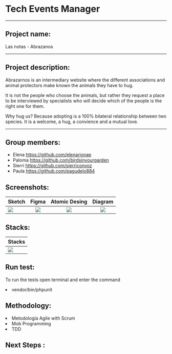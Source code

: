 # Tech Events Manager
***
## Project name: 
Las notas - Abrazanos
***
## Project description:

Abrazarnos is an intermediary website where the different associations and animal protectors make known the animals they have to hug.

It is not the people who choose the animals, but rather they request a place to be interviewed by specialists who will decide which of the people is the right one for them.

Why hug us? Because adopting is a 100% bilateral relationship between two species. It is a welcome, a hug, a convience and a mutual love.


***
## Group members:
+ Elena     https://github.com/elenarjonap
+ Paloma    https://github.com/birdsinyourgarden
+ Sierri    https://github.com/sierriconvoz
+ Paula     https://github.com/pagudelo884

## Screenshots:
| Sketch | Figma | Atomic Desing |Diagram|
| :--- | :---: | :---: | :---: |
|<img src="https://user-images.githubusercontent.com/90152938/212619576-efbb56f6-6443-4c08-8776-bf2a9ae6c59f.PNG"> |<img src="https://user-images.githubusercontent.com/90152938/212619812-fd6142f0-a7ab-4265-b5c0-98826e8c7350.PNG"> |<img src="https://user-images.githubusercontent.com/90152938/212619951-7c29a078-7beb-4ac1-9bf1-25e110701e96.PNG"> |<img src="https://user-images.githubusercontent.com/90152938/212621889-2a7c3cd8-3e3c-46ea-9b70-18b70759f41d.PNG">|

## Stacks:
| Stacks |
| :--- |
|<img src="https://user-images.githubusercontent.com/90152938/212902837-d59dfe07-dfbb-44bd-841e-913dffe2f766.png">|

## Run test:
To run the tests open terminal and enter the command 
<li>vendor/bin/phpunit</li>

## Methodology:
<li>Metodología Agile with Scrum</li>
<li>Mob Programming</li>
<li>TDD</li>


## Next Steps :




